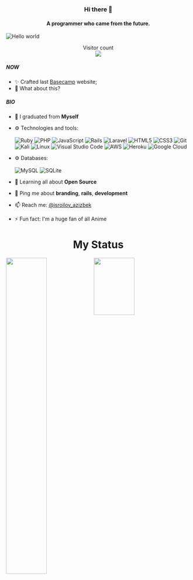 ### <p align="center">Hi there 👋 </p>

#### <p align="center">A programmer who came from the future.</p>



<img src="https://raw.githubusercontent.com/sagar-viradiya/sagar-viradiya/master/resources/banner.png" alt="Hello world">

<p align="center"> 
  Visitor count<br>
  <img src="https://profile-counter.glitch.me/azizdevfull/count.svg" />
</p>


##### NOW

- ✨ Crafted last [Basecamp](http://azizcamp.herokuapp.com/) website;
- 🍑 What about this?

##### BIO

- 🏢 I graduated from **Myself**
- ⚙️ Technologies and tools: <br />  <br />
![Ruby](https://img.shields.io/badge/ruby-%23CC342D.svg?style=for-the-badge&logo=ruby&logoColor=white) ![PHP](https://img.shields.io/badge/php-%23777BB4.svg?style=for-the-badge&logo=php&logoColor=white) ![JavaScript](https://img.shields.io/badge/javascript-%23323330.svg?style=for-the-badge&logo=javascript&logoColor=%23F7DF1E) ![Rails](https://img.shields.io/badge/rails-%23CC0000.svg?style=for-the-badge&logo=ruby-on-rails&logoColor=white) ![Laravel](https://img.shields.io/badge/laravel-%23FF2D20.svg?style=for-the-badge&logo=laravel&logoColor=white) ![HTML5](https://img.shields.io/badge/html5-%23E34F26.svg?style=for-the-badge&logo=html5&logoColor=white) ![CSS3](https://img.shields.io/badge/css3-%231572B6.svg?style=for-the-badge&logo=css3&logoColor=white) ![Git](https://img.shields.io/badge/git-%23F05033.svg?style=for-the-badge&logo=git&logoColor=white) ![Kali](https://img.shields.io/badge/Kali-268BEE?style=for-the-badge&logo=kalilinux&logoColor=white) ![Linux](https://img.shields.io/badge/Linux-FCC624?style=for-the-badge&logo=linux&logoColor=black) ![Visual Studio Code](https://img.shields.io/badge/Visual%20Studio%20Code-0078d7.svg?style=for-the-badge&logo=visual-studio-code&logoColor=white) ![AWS](https://img.shields.io/badge/AWS-%23FF9900.svg?style=for-the-badge&logo=amazon-aws&logoColor=white) ![Heroku](https://img.shields.io/badge/heroku-%23430098.svg?style=for-the-badge&logo=heroku&logoColor=white) ![Google Cloud](https://img.shields.io/badge/GoogleCloud-%234285F4.svg?style=for-the-badge&logo=google-cloud&logoColor=white)
- ⚙️ Databases: <br />  <br />
![MySQL](https://img.shields.io/badge/mysql-%2300f.svg?style=for-the-badge&logo=mysql&logoColor=white) ![SQLite](https://img.shields.io/badge/sqlite-%2307405e.svg?style=for-the-badge&logo=sqlite&logoColor=white)

- 🌱 Learning all about **Open Source**
- 💬 Ping me about **branding**, **rails**, **development**
- 📫 Reach me: [@isroilov_azizbek](https://t.me/isroilov_azizbek)
- ⚡️ Fun fact: I'm a huge fan of all Anime

<h1 align="center">My Status</h1>
<img align="left"  width="47%" src="https://github-readme-stats.vercel.app/api?username=azizdevfull&show_icons=true&theme=radical" >

<img align="left" width="47%" style="height: 156px;" src="https://github-readme-stats.vercel.app/api/top-langs/?username=azizdevfull&layout=compact" >
